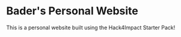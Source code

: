 # Bader's Personal Website
This is a personal website built using the Hack4Impact Starter Pack!
<Breaking Bad is a Masterpiece>
